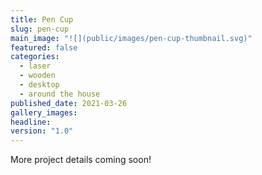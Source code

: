 ```yaml
---
title: Pen Cup
slug: pen-cup
main_image: "![](public/images/pen-cup-thumbnail.svg)"
featured: false
categories:
  - laser
  - wooden
  - desktop
  - around the house
published_date: 2021-03-26
gallery_images: 
headline: 
version: "1.0"
---
```


More project details coming soon!